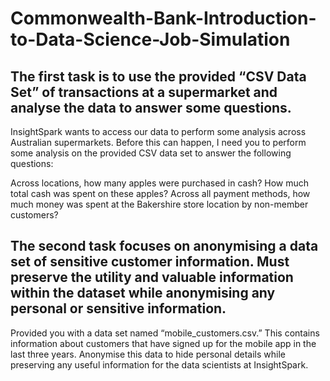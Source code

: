 # Commonwealth-Bank-Introduction-to-Data-Science-Job-Simulation
## The first task is to use the provided “CSV Data Set”  of transactions at a supermarket and analyse the data to answer some questions.
InsightSpark wants to access our data to perform some analysis across Australian supermarkets. Before this can happen, I need you to perform some analysis on the provided CSV data set to answer the following questions:

Across locations, how many apples were purchased in cash?
How much total cash was spent on these apples?
Across all payment methods, how much money was spent at the Bakershire store location by non-member customers?
## The second task focuses on anonymising a data set of sensitive customer information. Must preserve the utility and valuable information within the dataset while anonymising any personal or sensitive information.
Provided you with a data set named “mobile_customers.csv.” This contains information about customers that have signed up for the mobile app in the last three years.
Anonymise this data to hide personal details while preserving any useful information for the data scientists at InsightSpark.

